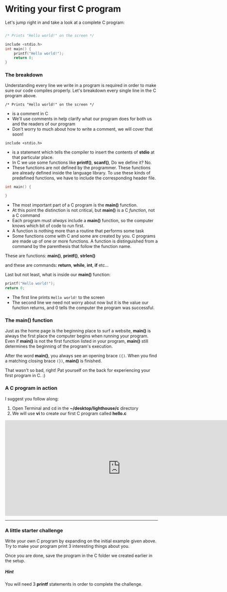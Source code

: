 # Writing your first C program

Let's jump right in and take a look at a complete C program:

```c

/* Prints "Hello world!" on the screen */

include <stdio.h>
int main() {
	printf("Hello world!");
	return 0;
}
```

### The breakdown

Understanding every line we write in a program is required in order to make sure our code compiles properly.  Let's breakdown every single line in the C program above.

`/* Prints "Hello world!" on the screen */`

* is a comment in C
* We'll use comments in help clarify what our program does for both us and the readers of our program
* Don't worry to much about how to write a comment, we will cover that soon!


`include <stdio.h>`

* is a statement which tells the compiler to insert the contents of **stdio** at that particular place.
* In C we use some functions like **printf()**, **scanf()**,
Do we define it? No.
* These functions are not defined by the programmer. These functions are already defined inside the language library. To use these kinds of predefined functions, we have to include the corresponding header file.

```c
int main() {

}
```

* The most important part of a C program is the **main()** function.
* At this point the distinction is not critical, but **main()** is a C *function*, not a C command
* Each program must *always* include a **main()** function, so the computer knows which bit of code to run first.
* A function is nothing more than a routine that performs some task
* Some functions come with C and some are created by you. C programs are made up of one or more functions. A function is distinguished from a command by the parenthesis that follow the function name.

These are functions:
**main()**, **printf()**, **strlen()**

and these are commands:
**return**, **while**, **int**, **if** etc...

Last but not least, what is inside our **main()** function:
```c
printf("Hello world!");
return 0;
```
* The first line prints `Hello world!` to the screen
* The second line we need not worry about now but it is the value our function returns, and 0 tells the computer the program was successful.

### The main() function

Just as the home page is the beginning place to surf a website, **main()** is always the first place the computer begins when running your program. Even if **main()** is not the first function listed in your program, **main()** still determines the beginning of the program's execution.

After the word **main()**, you always see an opening brace `({)`. When you find a matching closing brace `(})`, **main()** is finished.

That wasn't so bad, right! Pat yourself on the back for experiencing your first program in C. :)

### A C program in action

I suggest you follow along:

1. Open Terminal and cd in the **~/desktop/lighthouse/c** directory
2. We will use **vi** to create our first C program called **hello.c**

<iframe width="760" height="315" src="https://www.youtube.com/embed/NN8SEXtijLY" frameborder="0" allowfullscreen></iframe>

---

### A little starter challenge

Write your own C program by expanding on the initial example given above. Try to make your program print 3 interesting things about you.

Once you are done, save the program in the C folder we created earlier in the setup.

##### Hint
You will need 3 **printf** statements in order to complete the challenge.

